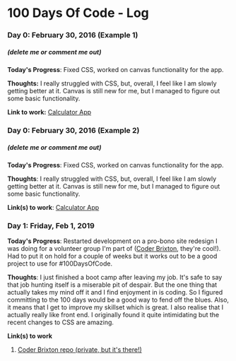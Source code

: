 # 100 Days Of Code - Log

### Day 0: February 30, 2016 (Example 1)
##### (delete me or comment me out)

**Today's Progress**: Fixed CSS, worked on canvas functionality for the app.

**Thoughts:** I really struggled with CSS, but, overall, I feel like I am slowly getting better at it. Canvas is still new for me, but I managed to figure out some basic functionality.

**Link to work:** [Calculator App](http://www.example.com)

### Day 0: February 30, 2016 (Example 2)
##### (delete me or comment me out)

**Today's Progress**: Fixed CSS, worked on canvas functionality for the app.

**Thoughts**: I really struggled with CSS, but, overall, I feel like I am slowly getting better at it. Canvas is still new for me, but I managed to figure out some basic functionality.

**Link(s) to work**: [Calculator App](http://www.example.com)


### Day 1: Friday, Feb 1, 2019

**Today's Progress**: Restarted development on a pro-bono site redesign I was doing for a volunteer group I'm part of ([Coder Brixton](http://coderbrixton.com/), they're cool!). Had to put it on hold for a couple of weeks but it works out to be a good project to use for \#100DaysOfCode. 

**Thoughts**: I just finished a boot camp after leaving my job. It's safe to say that job hunting itself is a miserable pit of despair. But the one thing that actually takes my mind off it and I find enjoyment in is coding. So I figured committing to the 100 days would be a good way to fend off the blues. Also, it means that I get to improve my skillset which is great.
I also realise that I actually really like front end. I originally found it quite intimidating but the recent changes to CSS are amazing. 

**Link(s) to work**
1. [Coder Brixton repo (private, but it's there!)](https://github.com/coderdojobrixton/coderdojobrixton.github.io)
